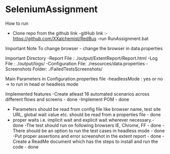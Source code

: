 # SeleniumAssignment

How to run
- Clone repo from the github link
-gitHub link :- https://github.com/XXalchemist/RedBus
-run RunAssignment.bat

Important Note
To change browser - change the browser in data.properties

Important Directory
-Report File : ./output/ExtentReport/Report.html
-Log File : ./output/logs/
-Configuration File: ./resources/data.properties
-Screenshots Folder: ./FailedTestsScreenshots/



Main Parameters in Configuration.properties file
-headlessMode : yes or no -> to run in head or headless mode

Implemented features
-Create atleast 16 automated scenarios across different flows and screens - done
-Implement POM - done
- Parameters should be read from config file like browser name, test site URL, global wait value etc. should be read from a properties file - done
- proper waits i.e. implicit wait and explicit wait wherever necessary.- done
-The test should run on following browsers IE, Chrome, FF - done
-There should be an option to run the test cases in headless mode - done
-Put proper assertions and error screenshot in the extent report - done
-Create a ReadMe document which has the steps to install and run the code - done
